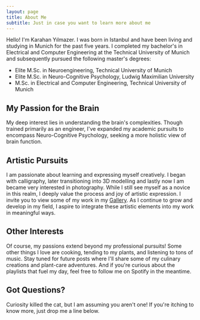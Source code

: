 ```yaml
---
layout: page
title: About Me
subtitle: Just in case you want to learn more about me
---
```


Hello! I'm Karahan Yılmazer. I was born in Istanbul and have been living and studying in Munich for the past five years. I completed my bachelor's in Electrical and Computer Engineering at the Technical University of Munich and subsequently pursued the following master's degrees:

- Elite M.Sc. in Neuroengineering, Technical University of Munich
- Elite M.Sc. in Neuro-Cognitive Psychology, Ludwig Maximilian University
- M.Sc. in Electrical and Computer Engineering, Technical University of Munich

## My Passion for the Brain

My deep interest lies in understanding the brain's complexities. Though trained primarily as an engineer, I've expanded my academic pursuits to encompass Neuro-Cognitive Psychology, seeking a more holistic view of brain function.

## Artistic Pursuits

I am passionate about learning and expressing myself creatively. I began with calligraphy, later transitioning into 3D modelling and lastly now I am became very interested in photography. While I still see myself as a novice in this realm, I deeply value the process and joy of artistic expression. I invite you to view some of my work in my [Gallery](#navbarDropdown). As I continue to grow and develop in my field, I aspire to integrate these artistic elements into my work in meaningful ways.

## Other Interests

Of course, my passions extend beyond my professional pursuits! Some other things I love are cooking, tending to my plants, and listening to tons of music. Stay tuned for future posts where I'll share some of my culinary creations and plant-care adventures. And if you're curious about the playlists that fuel my day, feel free to follow me on Spotify in the meantime.

## Got Questions?

Curiosity killed the cat, but I am assuming you aren't one! If you're itching to know more, just drop me a line below.
